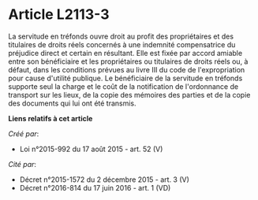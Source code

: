 # Article L2113-3

La servitude en tréfonds ouvre droit au profit des propriétaires et des titulaires de droits réels concernés à une indemnité
compensatrice du préjudice direct et certain en résultant. Elle est fixée par accord amiable entre son bénéficiaire et les
propriétaires ou titulaires de droits réels ou, à défaut, dans les conditions prévues au livre III du code de l'expropriation
pour cause d'utilité publique. Le bénéficiaire de la servitude en tréfonds supporte seul la charge et le coût de la
notification de l'ordonnance de transport sur les lieux, de la copie des mémoires des parties et de la copie des documents
qui lui ont été transmis.

**Liens relatifs à cet article**

_Créé par_:

  - Loi n°2015-992 du 17 août 2015 - art. 52 (V)

_Cité par_:

  - Décret n°2015-1572 du 2 décembre 2015 - art. 3 (V)
  - Décret n°2016-814 du 17 juin 2016 - art. 1 (VD)

